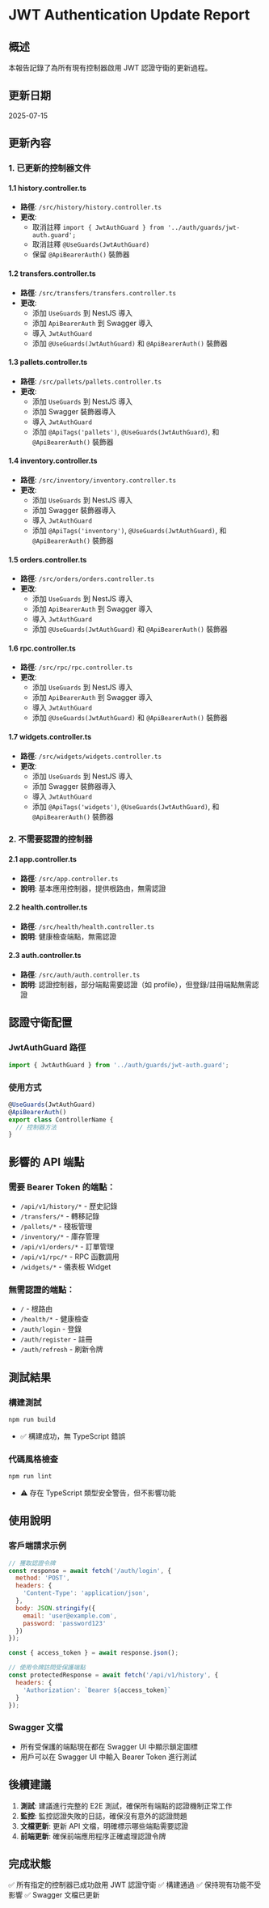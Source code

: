 # JWT Authentication Update Report

## 概述
本報告記錄了為所有現有控制器啟用 JWT 認證守衛的更新過程。

## 更新日期
2025-07-15

## 更新內容

### 1. 已更新的控制器文件

#### 1.1 history.controller.ts
- **路徑**: `/src/history/history.controller.ts`
- **更改**:
  - 取消註釋 `import { JwtAuthGuard } from '../auth/guards/jwt-auth.guard';`
  - 取消註釋 `@UseGuards(JwtAuthGuard)`
  - 保留 `@ApiBearerAuth()` 裝飾器

#### 1.2 transfers.controller.ts
- **路徑**: `/src/transfers/transfers.controller.ts`
- **更改**:
  - 添加 `UseGuards` 到 NestJS 導入
  - 添加 `ApiBearerAuth` 到 Swagger 導入
  - 導入 `JwtAuthGuard`
  - 添加 `@UseGuards(JwtAuthGuard)` 和 `@ApiBearerAuth()` 裝飾器

#### 1.3 pallets.controller.ts
- **路徑**: `/src/pallets/pallets.controller.ts`
- **更改**:
  - 添加 `UseGuards` 到 NestJS 導入
  - 添加 Swagger 裝飾器導入
  - 導入 `JwtAuthGuard`
  - 添加 `@ApiTags('pallets')`, `@UseGuards(JwtAuthGuard)`, 和 `@ApiBearerAuth()` 裝飾器

#### 1.4 inventory.controller.ts
- **路徑**: `/src/inventory/inventory.controller.ts`
- **更改**:
  - 添加 `UseGuards` 到 NestJS 導入
  - 添加 Swagger 裝飾器導入
  - 導入 `JwtAuthGuard`
  - 添加 `@ApiTags('inventory')`, `@UseGuards(JwtAuthGuard)`, 和 `@ApiBearerAuth()` 裝飾器

#### 1.5 orders.controller.ts
- **路徑**: `/src/orders/orders.controller.ts`
- **更改**:
  - 添加 `UseGuards` 到 NestJS 導入
  - 添加 `ApiBearerAuth` 到 Swagger 導入
  - 導入 `JwtAuthGuard`
  - 添加 `@UseGuards(JwtAuthGuard)` 和 `@ApiBearerAuth()` 裝飾器

#### 1.6 rpc.controller.ts
- **路徑**: `/src/rpc/rpc.controller.ts`
- **更改**:
  - 添加 `UseGuards` 到 NestJS 導入
  - 添加 `ApiBearerAuth` 到 Swagger 導入
  - 導入 `JwtAuthGuard`
  - 添加 `@UseGuards(JwtAuthGuard)` 和 `@ApiBearerAuth()` 裝飾器

#### 1.7 widgets.controller.ts
- **路徑**: `/src/widgets/widgets.controller.ts`
- **更改**:
  - 添加 `UseGuards` 到 NestJS 導入
  - 添加 Swagger 裝飾器導入
  - 導入 `JwtAuthGuard`
  - 添加 `@ApiTags('widgets')`, `@UseGuards(JwtAuthGuard)`, 和 `@ApiBearerAuth()` 裝飾器

### 2. 不需要認證的控制器

#### 2.1 app.controller.ts
- **路徑**: `/src/app.controller.ts`
- **說明**: 基本應用控制器，提供根路由，無需認證

#### 2.2 health.controller.ts
- **路徑**: `/src/health/health.controller.ts`
- **說明**: 健康檢查端點，無需認證

#### 2.3 auth.controller.ts
- **路徑**: `/src/auth/auth.controller.ts`
- **說明**: 認證控制器，部分端點需要認證（如 profile），但登錄/註冊端點無需認證

## 認證守衛配置

### JwtAuthGuard 路徑
```typescript
import { JwtAuthGuard } from '../auth/guards/jwt-auth.guard';
```

### 使用方式
```typescript
@UseGuards(JwtAuthGuard)
@ApiBearerAuth()
export class ControllerName {
  // 控制器方法
}
```

## 影響的 API 端點

### 需要 Bearer Token 的端點：
- `/api/v1/history/*` - 歷史記錄
- `/transfers/*` - 轉移記錄  
- `/pallets/*` - 棧板管理
- `/inventory/*` - 庫存管理
- `/api/v1/orders/*` - 訂單管理
- `/api/v1/rpc/*` - RPC 函數調用
- `/widgets/*` - 儀表板 Widget

### 無需認證的端點：
- `/` - 根路由
- `/health/*` - 健康檢查
- `/auth/login` - 登錄
- `/auth/register` - 註冊
- `/auth/refresh` - 刷新令牌

## 測試結果

### 構建測試
```bash
npm run build
```
- ✅ 構建成功，無 TypeScript 錯誤

### 代碼風格檢查
```bash
npm run lint
```
- ⚠️ 存在 TypeScript 類型安全警告，但不影響功能

## 使用說明

### 客戶端請求示例
```javascript
// 獲取認證令牌
const response = await fetch('/auth/login', {
  method: 'POST',
  headers: {
    'Content-Type': 'application/json',
  },
  body: JSON.stringify({
    email: 'user@example.com',
    password: 'password123'
  })
});

const { access_token } = await response.json();

// 使用令牌訪問受保護端點
const protectedResponse = await fetch('/api/v1/history', {
  headers: {
    'Authorization': `Bearer ${access_token}`
  }
});
```

### Swagger 文檔
- 所有受保護的端點現在都在 Swagger UI 中顯示鎖定圖標
- 用戶可以在 Swagger UI 中輸入 Bearer Token 進行測試

## 後續建議

1. **測試**: 建議進行完整的 E2E 測試，確保所有端點的認證機制正常工作
2. **監控**: 監控認證失敗的日誌，確保沒有意外的認證問題
3. **文檔更新**: 更新 API 文檔，明確標示哪些端點需要認證
4. **前端更新**: 確保前端應用程序正確處理認證令牌

## 完成狀態
✅ 所有指定的控制器已成功啟用 JWT 認證守衛
✅ 構建通過
✅ 保持現有功能不受影響
✅ Swagger 文檔已更新
